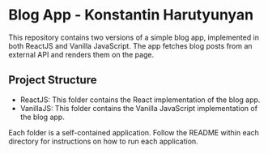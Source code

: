 # Blog App - Konstantin Harutyunyan

This repository contains two versions of a simple blog app, implemented in both ReactJS and Vanilla JavaScript. The app fetches blog posts from an external API and renders them on the page.

## Project Structure

- ReactJS: This folder contains the React implementation of the blog app.
- VanillaJS: This folder contains the Vanilla JavaScript implementation of the blog app.

Each folder is a self-contained application. Follow the README within each directory for instructions on how to run each application.


